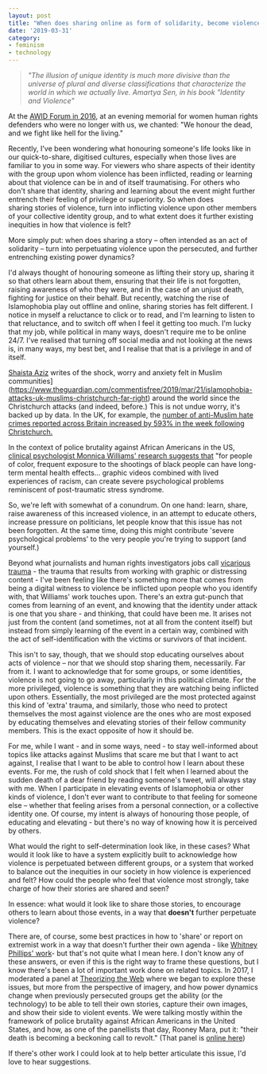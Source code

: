 ```yaml
---
layout: post
title: "When does sharing online as form of solidarity, become violence?"
date: '2019-03-31'
category:
- feminism
- technology
---
```


>*"The illusion of unique identity is much more divisive than the universe of plural and diverse classifications that characterize the world in which we actually live.*
*Amartya Sen, in his book "Identity and Violence"*

At the [AWID Forum in 2016](https://www.awid.org/awid-international-forum), at an evening memorial for women human rights defenders who were no longer with us, we chanted: "We honour the dead, and we fight like hell for the living."

Recently, I've been wondering what honouring someone's life looks like in our quick-to-share, digitised cultures, especially when those lives are familiar to you in some way. For viewers who share aspects of their identity with the group upon whom violence has been inflicted, reading or learning about that violence can be in and of itself traumatising. For others who don't share that identity, sharing and learning about the event might further entrench their feeling of privilege or superiority. So when does sharing stories of violence, turn into inflicting violence upon other members of your collective identity group, and to what extent does it further existing inequities in how that violence is felt? 

More simply put: when does sharing a story – often intended as an act of solidarity – turn into perpetuating violence upon the persecuted, and further entrenching existing power dynamics?

<!--more-->

I'd always thought of honouring someone as lifting their story up, sharing it so that others learn about them, ensuring that their life is not forgotten, raising awareness of who they were, and in the case of an unjust death, fighting for justice on their behalf. But recently, watching the rise of Islamophobia play out offline and online, sharing stories has felt different. I notice in myself a reluctance to click or to read, and I'm learning to listen to that reluctance, and to switch off when I feel it getting too much. I'm lucky that my job, while political in many ways, doesn't require me to be online 24/7. I've realised that turning off social media and not looking at the news is, in many ways, my best bet, and I realise that that is a privilege in and of itself.

[Shaista Aziz](https://twitter.com/shaistaAziz) writes of the shock, worry and anxiety felt in Muslim communities](https://www.theguardian.com/commentisfree/2019/mar/21/islamophobia-attacks-uk-muslims-christchurch-far-right) around the world since the Christchurch attacks (and indeed, before.) This is not undue worry, it's backed up by data. In the UK, for example, the [number of anti-Muslim hate crimes reported across Britain increased by 593% in the week following Christchurch.](https://www.theguardian.com/society/2019/mar/22/anti-muslim-hate-crimes-soar-in-uk-after-christchurch-shootings) 

In the context of police brutality against African Americans in the US, [clinical psychologist Monnica Williams' research suggests that](https://www.pbs.org/newshour/nation/black-pain-gone-viral-racism-graphic-videos-can-create-ptsd-like-trauma) "for people of color, frequent exposure to the shootings of black people can have long-term mental health effects... graphic videos combined with lived experiences of racism, can create severe psychological problems reminiscent of post-traumatic stress syndrome.

So, we're left with somewhat of a conundrum. On one hand: learn, share, raise awareness of this increased violence, in an attempt to educate others, increase pressure on politicians, let people know that this issue has not been forgotten. At the same time, doing this might contribute 'severe psychological problems' to the very people you're trying to support (and yourself.)

Beyond what journalists and human rights investigators jobs call [vicarious trauma](https://firstdraftnews.org/inside-storyful-vicarious-trauma-ensuring-well-newsroom/) - the trauma that results from working with graphic or distressing content - I've been feeling like there's something more that comes from being a digital witness to violence be inflicted upon people who you identify with, that Williams' work touches upon. There's an extra gut-punch that comes from learning of an event, and knowing that the identity under attack is one that you share - and thinking, that could have been me. It arises not just from the content (and sometimes, not at all from the content itself) but instead from simply learning of the event in a certain way, combined with the act of self-identification with the victims or survivors of that incident. 

This isn't to say, though, that we should stop educating ourselves about acts of violence – nor that we should stop sharing them, necessarily. Far from it. I want to acknowledge that for some groups, or some identities, violence is not going to go away, particularly in this political climate. For the more privileged, violence is something that they are watching being inflicted upon others. Essentially, the most privileged are the most protected against this kind of 'extra' trauma, and similarly, those who need to protect themselves the most against violence are the ones who are most exposed by educating themselves and elevating stories of their fellow community members. This is the exact opposite of how it should be. 

For me, while I want - and in some ways, need - to stay well-informed about topics like attacks against Muslims that scare me but that I want to act against, I realise that I want to be able to control how I learn about these events. For me, the rush of cold shock that I felt when I learned about the sudden death of a dear friend by reading someone's tweet, will always stay with me. When I participate in elevating events of Islamophobia or other kinds of violence, I don't ever want to contribute to that feeling for someone else – whether that feeling arises from a personal connection, or a collective identity one. Of course, my intent is always of honouring those people, of educating and elevating - but there's no way of knowing how it is perceived by others.

What would the right to self-determination look like, in these cases? What would it look like to have a system explicitly built to acknowledge how violence is perpetuated between different groups, or a system that worked to balance out the inequities in our society in how violence is experienced and felt? How could the people who feel that violence most strongly, take charge of how their stories are shared and seen? 

In essence: what would it look like to share those stories, to encourage others to learn about those events, in a way that **doesn't** further perpetuate violence? 

There are, of course, some best practices in how to 'share' or report on extremist work in a way that doesn't further their own agenda - like [Whitney Phillips' work](https://datasociety.net/output/oxygen-of-amplification/)- but that's not quite what I mean here. I don't know any of these answers, or even if this is the right way to frame these questions, but I know there's been a lot of important work done on related topics. In 2017, I moderated a panel at [Theorizing the Web](http://theorizingtheweb.tumblr.com/2017/program) where we began to explore these issues, but more from the perspective of imagery, and how power dynamics change when previously persecuted groups get the ability (or the technology) to be able to tell their own stories, capture their own images, and show their side to violent events. We were talking mostly within the framework of police brutality against African Americans in the United States, and how, as one of the panellists that day, Rooney Mara, put it: "their death is becoming a beckoning call to revolt." (That panel is [online here](https://archive.org/details/TtW17/TtW17-b6_The_mis_Use_of_Culture.mp4)) 

If there's other work I could look at to help better articulate this issue, I'd love to hear suggestions. 

